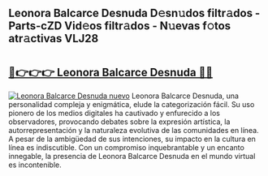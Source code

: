 ## Leonora Balcarce Desnuda D𝚎sn𝚞dos filtr𝚊dos - Parts-cZD Vid𝚎os filtr𝚊dos - N𝚞evas f𝚘tos atr𝚊ctivas VLJ28

# <h2><a href="http://mb26ln.tromn.icu/?c=Leonora+Balcarce+Desnuda">🔗👉👉👉 Leonora Balcarce Desnuda 🔗🔗</a></h2>

[![Leonora Balcarce Desnuda nuevo](https://i.imgur.com/pEAQMta.gif)](http://mb26ln.tromn.icu/?c=Leonora+Balcarce+Desnuda)
Leonora Balcarce Desnuda, una personalidad compleja y enigmática, elude la categorización fácil. Su uso pionero de los medios digitales ha cautivado y enfurecido a los observadores, provocando debates sobre la expresión artística, la autorrepresentación y la naturaleza evolutiva de las comunidades en línea. A pesar de la ambigüedad de sus intenciones, su impacto en la cultura en línea es indiscutible. Con un compromiso inquebrantable y un encanto innegable, la presencia de Leonora Balcarce Desnuda en el mundo virtual es incontenible.
